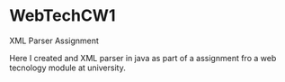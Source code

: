 # WebTechCW1
XML Parser Assignment

Here I created and XML parser in java as part of a assignment fro a web tecnology module at university.
